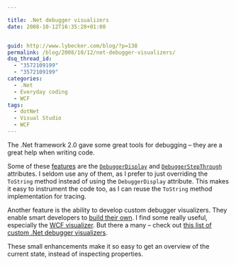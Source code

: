 ```yaml
---

title: .Net debugger visualizers
date: 2008-10-12T16:35:28+01:00


guid: http://www.lybecker.com/blog/?p=138
permalink: /blog/2008/10/12/net-debugger-visualizers/
dsq_thread_id:
  - "3572109199"
  - "3572109199"
categories:
  - .Net
  - Everyday coding
  - WCF
tags:
  - dotNet
  - Visual Studio
  - WCF
---
```

The .Net framework 2.0 gave some great tools for debugging &#8211; they are a great help when writing code.

Some of these [features](http://msdn.microsoft.com/en-us/library/ms228992.aspx) are the [`DebuggerDisplay`](http://msdn.microsoft.com/en-us/library/x810d419.aspx) and [`DebuggerStepThrough`](http://msdn.microsoft.com/en-us/library/system.diagnostics.debuggerstepthroughattribute.aspx) attributes. I seldom use any of them, as I prefer to just overriding the `ToString` method instead of using the `DebuggerDisplay` attribute. This makes it easy to instrument the code too, as I can reuse the `ToString` method implementation for tracing.

Another feature is the ability to develop custom debugger visualizers. They enable smart developers to [build their own](http://msdn.microsoft.com/en-us/library/ms228992.aspx). I find some really useful, especially the [WCF visualizer](http://www.codeplex.com/WCFVisualizer). But there a many &#8211; check out [this list of custom .Net debugger visualizers](http://weblogs.asp.net/vardi/archive/2008/05/31/net-debugger-visualizers-list.aspx).

These small enhancements make it so easy to get an overview of the current state, instead of inspecting properties.
